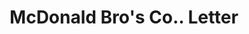 ---
doi: 10.7916/D8ZP5JBM
date_other: '1916'
date_other_textual: '1916'
form: correspondence
genre:
- Letters (correspondence)
name:
- McDonald Bro's Co.
object_in_context_url: https://biggert.cul.columbia.edu/items/view/ave_biggert_01879
subject_hierarchical_geographic:
- Minneapolis, Minnesota, United States
subject_name:
- McDonald Bro's Co.
title: McDonald Bro's Co.. Letter
sort_title: McDonald Bro's Co.. Letter
call_number: ave_biggert_01879
coordinates:
- 44.983333333333334,-93.26666666666667
pid: ave_biggert_01879
identifiers: ave_biggert_01879
thumbnail: false
permalink: /biggert/ave_biggert_01879/
layout: iiif-image-page
---